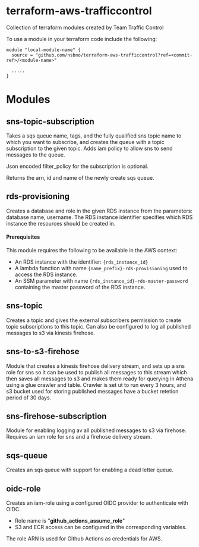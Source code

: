 # terraform-aws-trafficcontrol
Collection of terraform modules created by Team Traffic Control

To use a module in your terraform code include the following:

```
module "local-module-name" {
  source = "github.com/nsbno/terraform-aws-trafficcontrol?ref=<commit-ref>/<module-name>"

  .....
}
```

# Modules
## sns-topic-subscription
Takes a sqs queue name, tags, and the fully qualified sns topic name to which you want to subscribe, and creates the queue with 
a topic subscription to the given topic. Adds iam policy to allow sns to send messages to the queue.

Json encoded filter_policy for the subscription is optional.

Returns the arn, id and name of the newly create sqs queue.

## rds-provisioning
Creates a database and role in the given RDS instance from the parameters: database name, username.
The RDS instance identifier specifies which RDS instance the resources should be created in.

#### Prerequisites
This module requires the following to be available in the AWS context:
* An RDS instance with the identifier: `{rds_instance_id}`
* A lambda function with name `{name_prefix}-rds-provisioning` used to access the RDS instance.
* An SSM parameter with name `{rds_instance_id}-rds-master-password` containing the master password of the RDS instance. 

## sns-topic
Creates a topic and gives the external subscribers permission to create topic subscriptions to this topic.
Can also be configured to log all published messages to s3 via kinesis firehose.

## sns-to-s3-firehose
Module that creates a kinesis firehose delivery stream, and sets up a sns role for sns so it can be used to publish
all messages to this stream which then saves all messages to s3 and makes them ready for querying in Athena using a 
glue crawler and table.
Crawler is set ut to run every 3 hours, and s3 bucket used for storing published messages have a bucket retetion period
of 30 days.

## sns-firehose-subscription
Module for enabling logging av all published messages to s3 via firehose.
Requires an iam role for sns and a firehose delivery stream.

## sqs-queue
Creates an sqs queue with support for enabling a dead letter queue.

## oidc-role
Creates an iam-role using a configured OIDC provider to authenticate with OIDC.

* Role name is "**github_actions_assume_role**"
* S3 and ECR access can be configured in the corresponding variables.

The role ARN is used for Github Actions as credentials for AWS.

